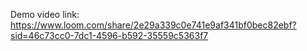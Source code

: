 Demo video link:
https://www.loom.com/share/2e29a339c0e741e9af341bf0bec82ebf?sid=46c73cc0-7dc1-4596-b592-35559c5363f7
